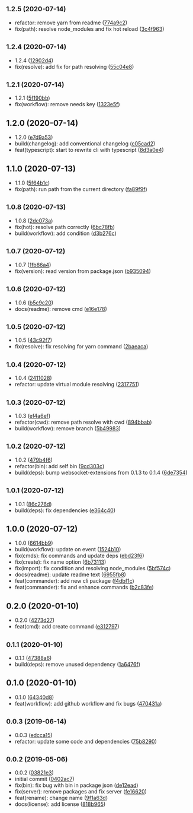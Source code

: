 ## <small>1.2.5 (2020-07-14)</small>

* refactor: remove yarn from readme ([774a9c2](https://github.com/ph1p/create-svelte-app/commit/774a9c2))
* fix(path): resolve node_modules and fix hot reload ([3c4f963](https://github.com/ph1p/create-svelte-app/commit/3c4f963))



## <small>1.2.4 (2020-07-14)</small>

* 1.2.4 ([12902d4](https://github.com/ph1p/create-svelte-app/commit/12902d4))
* fix(resolve): add fix for path resolving ([55c04e8](https://github.com/ph1p/create-svelte-app/commit/55c04e8))



## <small>1.2.1 (2020-07-14)</small>

* 1.2.1 ([5f190bb](https://github.com/ph1p/create-svelte-app/commit/5f190bb))
* fix(workflow): remove needs key ([1323e5f](https://github.com/ph1p/create-svelte-app/commit/1323e5f))



## 1.2.0 (2020-07-14)

* 1.2.0 ([e7d9a53](https://github.com/ph1p/create-svelte-app/commit/e7d9a53))
* build(changelog): add conventional changelog ([c05cad2](https://github.com/ph1p/create-svelte-app/commit/c05cad2))
* feat(typescript): start to rewrite cli with typescript ([8d3a0e4](https://github.com/ph1p/create-svelte-app/commit/8d3a0e4))



## 1.1.0 (2020-07-13)

* 1.1.0 ([5f64b1c](https://github.com/ph1p/create-svelte-app/commit/5f64b1c))
* fix(path): run path from the current directory ([fa89f9f](https://github.com/ph1p/create-svelte-app/commit/fa89f9f))



## <small>1.0.8 (2020-07-13)</small>

* 1.0.8 ([2dc073a](https://github.com/ph1p/create-svelte-app/commit/2dc073a))
* fix(hot): resolve path correctly ([6bc78fb](https://github.com/ph1p/create-svelte-app/commit/6bc78fb))
* build(workflow): add condition ([d3b276c](https://github.com/ph1p/create-svelte-app/commit/d3b276c))



## <small>1.0.7 (2020-07-12)</small>

* 1.0.7 ([1fb86a4](https://github.com/ph1p/create-svelte-app/commit/1fb86a4))
* fix(version): read version from package.json ([b935094](https://github.com/ph1p/create-svelte-app/commit/b935094))



## <small>1.0.6 (2020-07-12)</small>

* 1.0.6 ([b5c9c20](https://github.com/ph1p/create-svelte-app/commit/b5c9c20))
* docs(readme): remove cmd ([e16e178](https://github.com/ph1p/create-svelte-app/commit/e16e178))



## <small>1.0.5 (2020-07-12)</small>

* 1.0.5 ([43c92f7](https://github.com/ph1p/create-svelte-app/commit/43c92f7))
* fix(resolve): fix resolving for yarn command ([2baeaca](https://github.com/ph1p/create-svelte-app/commit/2baeaca))



## <small>1.0.4 (2020-07-12)</small>

* 1.0.4 ([2411028](https://github.com/ph1p/create-svelte-app/commit/2411028))
* refactor: update virtual module resolving ([2317751](https://github.com/ph1p/create-svelte-app/commit/2317751))



## <small>1.0.3 (2020-07-12)</small>

* 1.0.3 ([ef4a6ef](https://github.com/ph1p/create-svelte-app/commit/ef4a6ef))
* refactor(cwd): remove path resolve with cwd ([894bbab](https://github.com/ph1p/create-svelte-app/commit/894bbab))
* build(workflow): remove branch ([5b49983](https://github.com/ph1p/create-svelte-app/commit/5b49983))



## <small>1.0.2 (2020-07-12)</small>

* 1.0.2 ([479b4f6](https://github.com/ph1p/create-svelte-app/commit/479b4f6))
* refactor(bin): add self bin ([9cd303c](https://github.com/ph1p/create-svelte-app/commit/9cd303c))
* build(deps): bump websocket-extensions from 0.1.3 to 0.1.4 ([6de7354](https://github.com/ph1p/create-svelte-app/commit/6de7354))



## <small>1.0.1 (2020-07-12)</small>

* 1.0.1 ([86c276d](https://github.com/ph1p/create-svelte-app/commit/86c276d))
* build(deps): fix dependencies ([e364c40](https://github.com/ph1p/create-svelte-app/commit/e364c40))



## 1.0.0 (2020-07-12)

* 1.0.0 ([6614bb9](https://github.com/ph1p/create-svelte-app/commit/6614bb9))
* build(workflow): update on event ([1524b10](https://github.com/ph1p/create-svelte-app/commit/1524b10))
* fix(cmds): fix commands and update deps ([ebd23f6](https://github.com/ph1p/create-svelte-app/commit/ebd23f6))
* fix(create): fix name option ([6b73113](https://github.com/ph1p/create-svelte-app/commit/6b73113))
* fix(import): fix condition and resolving node_modules ([5bf574c](https://github.com/ph1p/create-svelte-app/commit/5bf574c))
* docs(readme): update readme text ([6955fb8](https://github.com/ph1p/create-svelte-app/commit/6955fb8))
* feat(commander): add new cli package ([f4dbf1c](https://github.com/ph1p/create-svelte-app/commit/f4dbf1c))
* feat(commander): fix and enhance commands ([b2c83fe](https://github.com/ph1p/create-svelte-app/commit/b2c83fe))



## 0.2.0 (2020-01-10)

* 0.2.0 ([4273d27](https://github.com/ph1p/create-svelte-app/commit/4273d27))
* feat(cmd): add create command ([e312797](https://github.com/ph1p/create-svelte-app/commit/e312797))



## <small>0.1.1 (2020-01-10)</small>

* 0.1.1 ([47388a6](https://github.com/ph1p/create-svelte-app/commit/47388a6))
* build(deps): remove unused dependency ([1a6476f](https://github.com/ph1p/create-svelte-app/commit/1a6476f))



## 0.1.0 (2020-01-10)

* 0.1.0 ([64340d8](https://github.com/ph1p/create-svelte-app/commit/64340d8))
* feat(workflow): add github workflow and fix bugs ([470431a](https://github.com/ph1p/create-svelte-app/commit/470431a))



## <small>0.0.3 (2019-06-14)</small>

* 0.0.3 ([edcca15](https://github.com/ph1p/create-svelte-app/commit/edcca15))
* refactor: update some code and dependencies ([75b8290](https://github.com/ph1p/create-svelte-app/commit/75b8290))



## <small>0.0.2 (2019-05-06)</small>

* 0.0.2 ([03821e3](https://github.com/ph1p/create-svelte-app/commit/03821e3))
* initial commit ([0402ac7](https://github.com/ph1p/create-svelte-app/commit/0402ac7))
* fix(bin): fix bug with bin in package json ([de12ead](https://github.com/ph1p/create-svelte-app/commit/de12ead))
* fix(server): remove packages and fix server ([fe16620](https://github.com/ph1p/create-svelte-app/commit/fe16620))
* feat(rename): change name ([9f1a63d](https://github.com/ph1p/create-svelte-app/commit/9f1a63d))
* docs(license): add license ([818b965](https://github.com/ph1p/create-svelte-app/commit/818b965))



